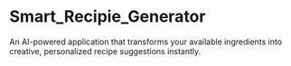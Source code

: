 # Smart_Recipie_Generator
An AI-powered application that transforms your available ingredients into creative, personalized recipe suggestions instantly.
